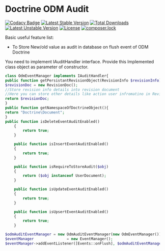 # Doctrine ODM Audit

[![Codacy Badge](https://api.codacy.com/project/badge/Grade/f2091721c6a343e18396ce85479c61e9)](https://www.codacy.com/app/Priyank780/doctrine-odm-audit?utm_source=github.com&utm_medium=referral&utm_content=Priyank780/doctrine-odm-audit&utm_campaign=badger)
[![Latest Stable Version](https://poser.pugx.org/priyank/doctrine-odm-audit/v/stable)](https://packagist.org/packages/priyank/doctrine-odm-audit)
[![Total Downloads](https://poser.pugx.org/priyank/doctrine-odm-audit/downloads)](https://packagist.org/packages/priyank/doctrine-odm-audit)
[![Latest Unstable Version](https://poser.pugx.org/priyank/doctrine-odm-audit/v/unstable)](https://packagist.org/packages/priyank/doctrine-odm-audit)
[![License](https://poser.pugx.org/priyank/doctrine-odm-audit/license)](https://packagist.org/packages/priyank/doctrine-odm-audit)
[![composer.lock](https://poser.pugx.org/priyank/doctrine-odm-audit/composerlock)](https://packagist.org/packages/priyank/doctrine-odm-audit)

Basic useful feature list:


* To Store New/old value as audit in database on flush event of ODM Doctrine


You need to implement IAuditHandler interface. Provide this Implemented class object as parameter of constructor.

```php
class OdmEventManager implements IAuditHandler{
public function getPersistantRevisionObject(RevisionInfo $revisionInfo){
$revisionDoc = new RevisionDoc();
//Store revision info details into revision document
//Here you can store other details like action user infromatino in Revision document
return $revisionDoc;
}
public function getNamespaceOfDoctrineObject(){
return "Doctrine\Document";
}
public function isDeleteEventAuditEnabled()
    {
        return true;
    }

    public function isInsertEventAuditEnabled()
    {
        return true;
    }

    public function isRequireToStoreAudit($obj)
    {
        return ($obj instanceof UserDocument);
    }

    public function isUpdateEventAuditEnabled()
    {
        return true;
    }

    public function isUpsertEventAuditEnabled()
    {
        return true;
    }
```

```php
$odmAuditEventManager = new OdmAuditEventManager(new OdmEventManager());
$eventManager               = new EventManager();
$eventManager->addEventListener([Events::onFlush], $odmAuditEventManager);

```

